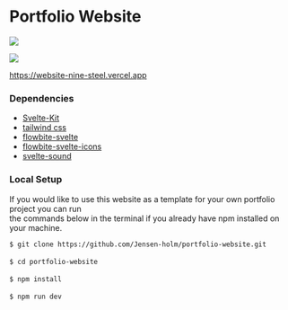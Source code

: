 # Portfolio Website

![]("https://github.com/Jensen-holm/portfolio-website/blob/main/phone.gif")

![]("https://github.com/Jensen-holm/portfolio-website/blob/main/desktop.gif")

https://website-nine-steel.vercel.app

### Dependencies

- [Svelte-Kit]("https://kit.svelte.dev/")
- [tailwind css]("https://tailwindcss.com/")
- [flowbite-svelte]("https://flowbite-svelte.com/")
- [flowbite-svelte-icons]("https://flowbite-svelte.com/docs/extend/icons")
- [svelte-sound]("https://github.com/Rajaniraiyn/svelte-sound")

### Local Setup

If you would like to use this website as a template for your own portfolio project you can run <br>
the commands below in the terminal if you already have npm installed on your machine.

`$ git clone https://github.com/Jensen-holm/portfolio-website.git` <br>
<br>
`$ cd portfolio-website` <br>
<br>
`$ npm install`<br>
<br>
`$ npm run dev`
<br>
